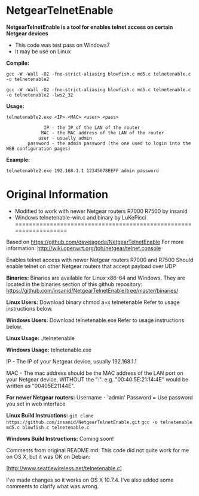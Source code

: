 # NetgearTelnetEnable

**NetgearTelnetEnable is a tool for enables telnet access on certain Netgear devices**

- This code was test pass on Windows7
- It may be use on Linux

**Compile:**

`gcc -W -Wall -O2 -fno-strict-aliasing blowfish.c md5.c telnetenable.c -o telnetenable2`

`gcc -W -Wall -O2 -fno-strict-aliasing blowfish.c md5.c telnetenable.c -o telnetenable2 -lws2_32`

**Usage:**

`telnetenable2.exe <IP> <MAC> <user> <pass>`

```
              IP - the IP of the LAN of the router
             MAC - the MAC address of the LAN of the router
            user - usually admin
        password - the admin password (the one used to login into the WEB configuration pages)
```

**Example:**

`telnetenable2.exe 192.168.1.1 12345678EEFF admin password`



# Original Information
- Modified to work with newer Netgear routers R7000 R7500 by insanid
- Windows telnetenable-win.c and binary by LuKePicci
==================================================================

Based on https://github.com/davejagoda/NetgearTelnetEnable
For more information: http://wiki.openwrt.org/toh/netgear/telnet.console

Enables telnet access with newer Netgear routers R7000 and R7500
Should enable telnet on other Netgear routers that accept payload over UDP

**Binaries:**
Binaries are available for Linux x86-64 and Windows. They are located in the binaries section of this github repository:
https://github.com/insanid/NetgearTelnetEnable/tree/master/binaries/

**Linux Users:**
Download binary
chmod a+x telnetenable
Refer to usage instructions below.


**Windows Users:**
Download telnetenable.exe
Refer to usage instructions below.


**Linux Usage:**
./telnetenable <IP> <MAC> <Username> <Password>


**Windows Usage:**
telnetenable.exe <IP> <MAC> <Username> <Password>

IP - The IP of your Netgear device, usually 192.168.1.1

MAC - The mac address should be the MAC address of the LAN port on your Netgear device, WITHOUT the ":". e.g. "00:40:5E:21:14:4E" would be written as "00405E21144E".



**For newer Netgear routers:**
Username - 'admin'
Password = Use password you set in web interface


**Linux Build Instructions:**
`git clone https://github.com/insanid/NetgearTelnetEnable.git`
`gcc -o telnetenable md5.c blowfish.c telnetenable.c`


**Windows Build Instructions:**
Coming soon!

Comments from original README.md:
This code did not quite work for me on OS X, but it was OK on Debian:

[http://www.seattlewireless.net/telnetenable.c]

I've made changes so it works on OS X 10.7.4.  I've also added some comments to clarify what was wrong.
